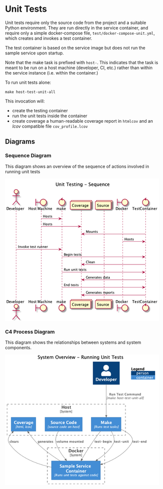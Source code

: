 # Unit Tests

Unit tests require only the source code from the project and a suitable Python environment. They are run directly in the service container, and require only a simple docker-compose file, `test/docker-compose-unit.yml`, which creates and invokes a test container.

The test container is based on the service image but does not run the sample service upon startup.

Note that the make task is prefixed with `host-`. This indicates that the task is meant to be run on a host machine (developer, CI, etc.) rather than within the service instance (i.e. within the container.)

To run unit tests alone:

```shell
make host-test-unit-all
```

This invocation will:

- create the testing container
- run the unit tests inside the container
- create coverage a human-readable coverage report in `htmlcov` and an _lcov_ compatible file `cov_profile.lcov`

## Diagrams

### Sequence Diagram

This diagram shows an overview of the sequence of actions involved in running unit tests

![unit tests](../diagrams/images/unit_test_sequence.png)

### C4 Process Diagram

This diagram shows the relationships between systems and system components.

![unit tests](../diagrams/images/unit_test_overview.png)
